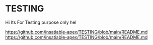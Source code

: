 # TESTING
Hi Its For Testing purpose only hel

https://github.com/insatiable-apex/TESTING/blob/main/README.md
https://github.com/insatiable-apex/TESTING/blob/main/README.md
